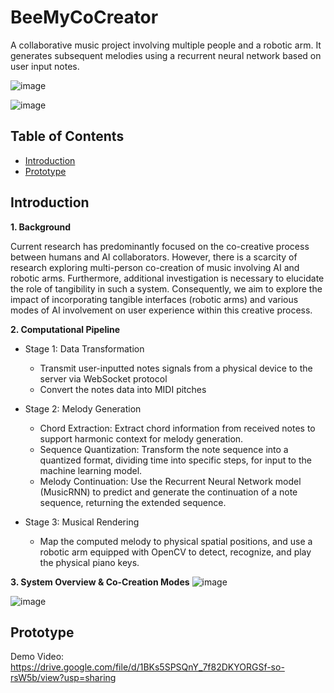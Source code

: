 # BeeMyCoCreator
A collaborative music project involving multiple people and a robotic arm. It generates subsequent melodies using a recurrent neural network based on user input notes.

![image](https://github.com/RachelR1001/BeeMyCoCreator/assets/148432322/0cabc2a0-25e0-470d-ac06-f4dee4f7d4d7)

![image](https://github.com/RachelR1001/BeeMyCoCreator/assets/148432322/94789751-a727-4187-8433-61bf303088df)


## Table of Contents

- [Introduction](#introduction)
- [Prototype](#Prototype)

## Introduction
**1. Background** 

  Current research has predominantly focused on the co-creative process between humans and AI collaborators. However, there is a scarcity of research exploring multi-person co-creation of music involving AI and robotic arms. Furthermore, additional investigation is necessary to elucidate the role of tangibility in such a system.
Consequently, we aim to explore the impact of incorporating tangible interfaces (robotic arms) and various modes of AI involvement on user experience within this creative process.

**2. Computational Pipeline** 

  - Stage 1: Data Transformation
    - Transmit user-inputted notes signals from a physical device to the server via WebSocket protocol
    - Convert the notes data into MIDI pitches

  - Stage 2: Melody Generation
    - Chord Extraction: Extract chord information from received notes to support harmonic context for melody generation.
    - Sequence Quantization: Transform the note sequence into a quantized format, dividing time into specific steps, for input to the machine learning model.
    - Melody Continuation: Use the Recurrent Neural Network model (MusicRNN) to predict and generate the continuation of a note sequence, returning the extended sequence.

  - Stage 3: Musical Rendering
    - Map the computed melody to physical spatial positions, and use a robotic arm equipped with OpenCV to detect, recognize, and play the physical piano keys.

**3. System Overview & Co-Creation Modes** 
![image](https://github.com/RachelR1001/BeeMyCoCreator/assets/148432322/e0f30d21-c09d-4c03-8d9d-8fa1fee51e62)

![image](https://github.com/RachelR1001/BeeMyCoCreator/assets/148432322/90b59c60-29b6-4231-a935-fc4628423c74)

## Prototype
Demo Video: https://drive.google.com/file/d/1BKs5SPSQnY_7f82DKYORGSf-so-rsW5b/view?usp=sharing
